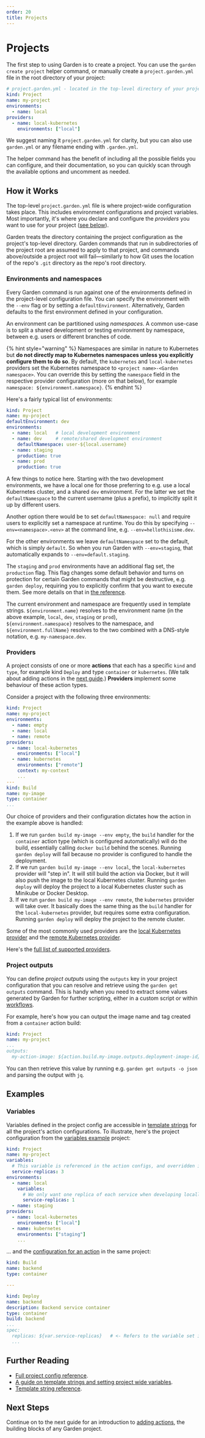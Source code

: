 ```yaml
---
order: 20
title: Projects
---
```


# Projects

The first step to using Garden is to create a project. You can use the `garden create project` helper command, or manually create a `project.garden.yml` file in the root directory of your project:

```yaml
# project.garden.yml - located in the top-level directory of your project
kind: Project
name: my-project
environments:
  - name: local
providers:
  - name: local-kubernetes
    environments: ["local"]
```

We suggest naming it `project.garden.yml` for clarity, but you can also use `garden.yml` or any filename ending with `.garden.yml`.

The helper command has the benefit of including all the possible fields you can configure, and their documentation, so you can quickly scan through the available options and uncomment as needed.

## How it Works

The top-level `project.garden.yml` file is where project-wide configuration takes place. This includes environment configurations and project variables. Most importantly, it's where you declare and configure the *providers* you want to use for your project ([see below](#providers)).

Garden treats the directory containing the project configuration as the project's top-level directory. Garden commands that run in subdirectories of the project root are assumed to apply to that project, and commands above/outside a project root will fail—similarly to how Git uses the location of the repo's `.git` directory as the repo's root directory.

### Environments and namespaces

Every Garden command is run against one of the environments defined in the project-level configuration file. You can specify the environment with the `--env` flag or by setting a `defaultEnvironment`. Alternatively, Garden defaults to the first environment defined in your configuration.

An environment can be partitioned using _namespaces_. A common use-case is to split a shared development or testing environment by namespace, between e.g. users or different branches of code.

{% hint style="warning" %}
Namespaces are similar in nature to Kubernetes but **do not directly map to Kubernetes namespaces unless you explicitly configure them to do so**. By default, the `kubernetes` and `local-kubernetes` providers set the Kubernetes namespace to `<project name>-<Garden namespace>`. You can override this by setting the `namespace` field in the respective provider configuration (more on that below), for example `namespace: ${environment.namespace}`.
{% endhint %}

Here's a fairly typical list of environments:

```yaml
kind: Project
name: my-project
defaultEnvironment: dev
environments:
  - name: local   # local development environment
  - name: dev     # remote/shared development environment
    defaultNamespace: user-${local.username}
  - name: staging
    production: true
  - name: prod
    production: true
```

A few things to notice here. Starting with the two development environments, we have a local one for those preferring to e.g. use a local Kubernetes cluster, and a shared `dev` environment. For the latter we set the `defaultNamespace` to the current username (plus a prefix), to implicitly split it up by different users.

Another option there would be to set `defaultNamespace: null` and require users to explicitly set a namespace at runtime. You do this by specifying `--env=<namespace>.<env>` at the command line, e.g. `--env=hellothisisme.dev`.

For the other environments we leave `defaultNamespace` set to the default, which is simply `default`. So when you run Garden with `--env=staging`, that automatically expands to `--env=default.staging`.

The `staging` and `prod` environments have an additional flag set, the `production` flag. This flag changes some default behavior and turns on protection for certain Garden commands that might be destructive, e.g. `garden deploy`, requiring you to explicitly confirm that you want to execute them. See more details on that in [the reference](../reference/project-config.md#environmentsproduction).

The current environment and namespace are frequently used in template strings. `${environment.name}` resolves to the environment name (in the above example, `local`, `dev`, `staging` or `prod`), `${environment.namespace}` resolves to the namespace, and `${environment.fullName}` resolves to the two combined with a DNS-style notation, e.g. `my-namespace.dev`.

### Providers

A project consists of one or more **actions** that each has a specific `kind` and `type`, for example kind `Deploy` and type `container` or `kubernetes`. (We talk about adding actions in the [next guide](./actions.md).) **Providers** implement some behaviour of these action types.

Consider a project with the following three environments:

```yaml
kind: Project
name: my-project
environments:
  - name: empty
  - name: local
  - name: remote
providers:
  - name: local-kubernetes
    environments: ["local"]
  - name: kubernetes
    environments: ["remote"]
    context: my-context
    ...
---
kind: Build
name: my-image
type: container
...
```

Our choice of providers and their configuration dictates how the action in the example above is handled:

1. If we run `garden build my-image --env empty`, the `build` handler for the `container` action type (which is configured automatically) will do the build, essentially calling `docker build` behind the scenes. Running `garden deploy` will fail because no provider is configured to handle the deployment.
2. If we run `garden build my-image --env local`, the `local-kubernetes` provider will "step in". It will still build the action via Docker, but it will also push the image to the local Kubernetes cluster. Running `garden deploy` will deploy the project to a local Kubernetes cluster such as Minikube or Docker Desktop.
3. If we run `garden build my-image --env remote`, the `kubernetes` provider will take over. It basically does the same thing as the `build` handler for the `local-kubernetes` provider, but requires some extra configuration. Running `garden deploy` will deploy the project to the remote cluster.

Some of the most commonly used providers are the [local Kubernetes provider](../k8s-plugins/local-k8s/README.md) and the [remote Kubernetes provider](../k8s-plugins/remote-k8s/README.md).

Here's the [full list of supported providers](../reference/providers/README.md).

### Project outputs

You can define _project outputs_ using the `outputs` key in your project configuration that you can resolve and retrieve using the `garden get outputs` command. This is handy when you need to extract some values generated by Garden for further scripting, either in a custom script or within [workflows](./workflows.md).

For example, here's how you can output the image name and tag created from a `container` action build:

```yaml
kind: Project
name: my-project
...
outputs:
  my-action-image: ${action.build.my-image.outputs.deployment-image-id}
```

You can then retrieve this value by running e.g. `garden get outputs -o json` and parsing the output with `jq`.

## Examples

### Variables

Variables defined in the project config are accessible in [template strings](../reference/template-strings/README.md) for all the project's action configurations. To illustrate, here's the project configuration from the [variables example](../../examples/variables/garden.yml) project:

```yaml
kind: Project
name: my-project
variables:
  # This variable is referenced in the action configs, and overridden in the local environment below
  service-replicas: 3
environments:
  - name: local
    variables:
      # We only want one replica of each service when developing locally
      service-replicas: 1
  - name: staging
providers:
  - name: local-kubernetes
    environments: ["local"]
  - name: kubernetes
    environments: ["staging"]
    ...
```

... and the [configuration for an action](../../examples/variables/backend/garden.yml) in the same project:

```yaml
kind: Build
name: backend
type: container

---

kind: Deploy
name: backend
description: Backend service container
type: container
build: backend
...
spec:
  replicas: ${var.service-replicas}   # <- Refers to the variable set in the project config
  ...
```

## Further Reading

* [Full project config reference](../reference/project-config.md).
* [A guide on template strings and setting project wide variables](../using-garden/variables-and-templating.md).
* [Template string reference](../reference/template-strings/README.md).

## Next Steps

Continue on to the next guide for an introduction to [adding actions](./actions.md), the building blocks of any Garden project.
